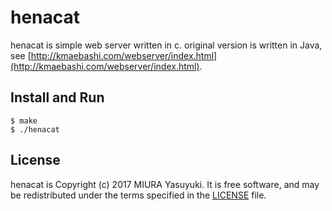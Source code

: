 # henacat

henacat is simple web server written in c.
original version is written in Java,
see [http://kmaebashi.com/webserver/index.html](http://kmaebashi.com/webserver/index.html).

Install and Run
---------------

```shell
$ make
$ ./henacat
```

License
-------
henacat is Copyright (c) 2017 MIURA Yasuyuki. It is free
software, and may be redistributed under the terms specified in the
[LICENSE](/LICENSE) file.
